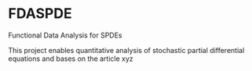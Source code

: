 # FDASPDE
Functional Data Analysis for SPDEs

This project enables quantitative analysis of stochastic partial differential equations and bases on the article xyz


